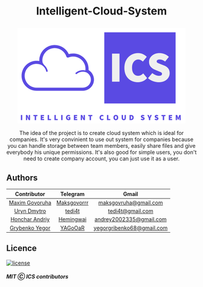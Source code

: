 # <p align="center">Intelligent-Cloud-System</p>

<p align="center"><img src="https://raw.githubusercontent.com/MaksGovor/Images/master/Intelligent%20Cloud%20System-logos_transparent.png" width=444 height=253 /></p>

<p align="center">The idea of the project is to create cloud system which is ideal for companies.
It's very convinient to use out system for companies because you can handle storage between team members, easily share files and give everybody his unique permissions.
It's also good for simple users, you don't need to create company account, you can just use it as a user.</p>

## Authors

| Contributor                                         | Telegram                                | Gmail                                                    |
| :-------------------------------------------------: |:---------------------------------------:| :-------------------------------------------------------:|
| [Maxim Govoruha](https://github.com/MaksGovor)      | [Maksgovorrr](https://t.me/Maksgovorrr) | [maksgovruha@gmail.com](mailto:maksgovruha@gmail.com)    |
| [Uryn Dmytro](https://github.com/tedi4t)            | [tedi4t](https://t.me/tedi4t)           | [tedi4t@gmail.com](mailto:tedi4t@gmail.com)              |
| [Honchar Andriy](https://github.com/Honchar007)     | [Hemingwai](https://t.me/Hemingwai)     | [andrey2002335@gmail.com](mailto:andrey2002335@gmail.com)|
| [Grybenko Yegor](https://github.com/YAGoOaR)        | [YAGoOaR](https://t.me/YAGoOaR)         | [yegorgribenko68@gmail.com](mailto:yegorgribenko68@gmail.com)|

## Licence

[![license](https://img.shields.io/github/license/intelligent-cloud-system/ics-backend)](https://github.com/Intelligent-Cloud-System/ics-backend/main/LICENCE)
##### MIT Ⓒ ICS contributors
